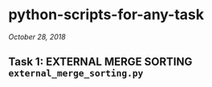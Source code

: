 # python-scripts-for-any-task

*October 28, 2018*
## Task 1: EXTERNAL MERGE SORTING `external_merge_sorting.py`  
